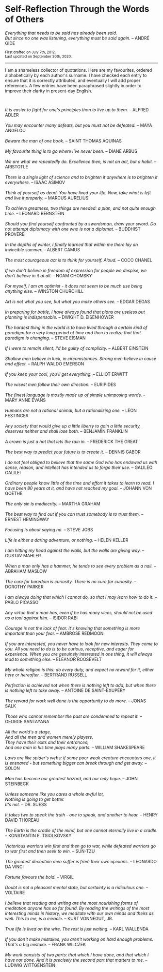 
# Self-Reflection Through the Words of Others

*Everything that needs to be said has already been said.\
But since no one was listening, everything must be said again.* &ndash; ANDRÉ GIDE

<sub>First drafted on July 7th, 2012.</sub> \
<sub>Last updated on September 30th, 2020.</sub>

___

I am a shameless collector of quotations. Here are my favourites, ordered alphabetically by each author's surname. I have checked each entry to ensure that it is correctly attributed, and eventually I will add proper references. A few entries have been paraphrased slightly in order to improve their clarity in present-day English.

<br>

*It is easier to fight for one's principles than to live up to them.* &ndash; ALFRED ADLER
\
\
*You may encounter many defeats, but you must not be defeated.*  &ndash; MAYA ANGELOU
\
\
*Beware the man of one book.* &ndash; SAINT THOMAS AQUINAS
\
\
*My favourite thing is to go where I've never been.* &ndash; DIANE ARBUS
\
\
*We are what we repeatedly do. Excellence then, is not an act, but a habit.* &ndash; ARISTOTLE
\
\
*There is a single light of science and to brighten it anywhere is to brighten it everywhere.* &ndash; ISAAC ASIMOV
\
\
*Think of yourself as dead. You have lived your life. Now, take what is left and live it properly.* &ndash; MARCUS AURELIUS
\
\
*To achieve greatness, two things are needed: a plan, and not quite enough time.* &ndash; LEONARD BERNSTEIN
\
\
*Should you find yourself confronted by a swordsman, draw your sword. Do not attempt diplomacy with one who is not a diplomat.* &ndash; BUDDHIST PROVERB
\
\
*In the depths of winter, I finally learned that within me there lay an invincible summer.* &ndash; ALBERT CAMUS
\
\
*The most courageous act is to think for yourself. Aloud.* &ndash; COCO CHANEL
\
\
*If we don't believe in freedom of expression for people we despise, we don't believe in it at all.* &ndash; NOAM CHOMSKY
\
\
*For myself, I am an optimist - it does not seem to be much use being anything else.* &ndash; WINSTON CHURCHILL
\
\
*Art is not what you see, but what you make others see.* &ndash; EDGAR DEGAS
\
\
*In preparing for battle, I have always found that plans are useless but planning is indispensable.* &ndash; DWIGHT D. EISENHOWER
\
\
*The hardest thing in the world is to have lived through a certain kind of paradigm for a very long period of time and then to realize that that paradigm is changing.* &ndash; STEVE EISMAN
\
\
*If I were to remain silent, I'd be guilty of complicity.* &ndash; ALBERT EINSTEIN
\
\
*Shallow men believe in luck, in circumstances. Strong men believe in cause and effect.*  &ndash; RALPH WALDO EMERSON
\
\
*If you keep your cool, you'll get everything.* &ndash; ELLIOT ERWITT
\
\
*The wisest men follow their own direction.* &ndash; EURIPIDES
\
\
*The finest language is mostly made up of simple unimposing words.* &ndash; MARY ANNE EVANS
\
\
*Humans are not a rational animal, but a rationalizing one.* &ndash; LEON FESTINGER
\
\
*Any society that would give up a little liberty to gain a little security, deserves neither and shall lose both.* &ndash;
BENJAMIN FRANKLIN
\
\
*A crown is just a hat that lets the rain in.* &ndash; FREDERICK THE GREAT
\
\
*The best way to predict your future is to create it.* &ndash; DENNIS GABOR
\
\
*I do not feel obliged to believe that the same God who has endowed us with sense, reason, and intellect has
intended us to forgo their use.* &ndash; GALILEO GALILEI
\
\
*Ordinary people know little of the time and effort it takes to learn to read. I have been 80 years at it, and have
not reached my goal.* &ndash; JOHANN VON GOETHE
\
\
*The only sin is mediocrity.* &ndash; MARTHA GRAHAM
\
\
*The best way to find out if you can trust somebody is to trust them.* &ndash; ERNEST HEMINGWAY
\
\
*Focusing is about saying no.* &ndash; STEVE JOBS
\
\
*Life is either a daring adventure, or nothing.* &ndash; HELEN KELLER
\
\
*I am hitting my head against the walls, but the walls are giving way.* &ndash; GUSTAV MAHLER
\
\
*When a man only has a hammer, he tends to see every problem as a nail.* &ndash; ABRAHAM MASLOW
\
\
*The cure for boredom is curiosity. There is no cure for curiosity.* &ndash; DOROTHY PARKER
\
\
*I am always doing that which I cannot do, so that I may learn how to do it.* &ndash; PABLO PICASSO
\
\
*Any virtue that a man has, even if he has many vices, should not be used as a tool against him.* &ndash; ISIDOR RABI
\
\
*Courage is not the lack of fear. It's knowing that something is more important than your fear.* &ndash; AMBROSE REDMOON
\
\
*If you are interested, you never have to look for new interests. They come to you. All you need to do is to be curious, receptive, and eager for experience. When you are genuinely interested in one thing, it will always lead to something else.* &ndash; ELEANOR ROOSEVELT
\
\
*My whole religion is this: do every duty, and expect no reward for it, either here or hereafter.* &ndash; BERTRAND RUSSELL
\
\
*Perfection is achieved not when there is nothing left to add, but when there is nothing left to take away.* &ndash;
ANTOINE DE SAINT-EXUPÉRY
\
\
*The reward for work well done is the opportunity to do more.* &ndash; JONAS SALK
\
\
*Those who cannot remember the past are condemned to repeat it.* &ndash; GEORGE SANTAYANA
\
\
*All the world's a stage,*\
*And all the men and women merely players.*\
*They have their exits and their entrances;*\
*And one man in his time plays many parts.* &ndash; WILLIAM SHAKESPEARE
\
\
*Laws are like spider's webs: if some poor weak creature encounters one, it is ensnared - but something bigger
can break through and get away.* &ndash; SOLON
\
\
*Man has become our greatest hazard, and our only hope.* &ndash; JOHN STEINBECK
\
\
*Unless someone like you cares a whole awful lot,*\
*Nothing is going to get better.*\
*It's not.* &ndash; DR. SUESS
\
\
*It takes two to speak the truth - one to speak, and another to hear.* &ndash; HENRY DAVID THOREAU
\
\
*The Earth is the cradle of the mind, but one cannot eternally live in a cradle.* &ndash; KONSTANTIN E. TSIOLKOVSKY
\
\
*Victorious warriors win first and then go to war, while defeated warriors go to war first and then seek to win.* &ndash;
SUN-TZU
\
\
*The greatest deception men suffer is from their own opinions.* &ndash; LEONARDO DA VINCI
\
\
*Fortune favours the bold.* &ndash; VIRGIL
\
\
*Doubt is not a pleasant mental state, but certainty is a ridiculous one.* &ndash; VOLTAIRE
\
\
*I believe that reading and writing are the most nourishing forms of meditation anyone has so far found. By reading the writings of the most interesting minds in history, we meditate with our own minds and theirs as well. This to me, is a miracle.* &ndash; KURT VONNEGUT, JR.
\
\
*True life is lived on the wire. The rest is just waiting.* &ndash; KARL WALLENDA
\
\
*If you don't make mistakes, you aren't working on hard enough problems. That's a big mistake.* &ndash; FRANK WILCZEK
\
\
*My work consists of two parts: that which I have done, and that which I have not done. And it is precisely the
second part that matters to me.* &ndash; LUDWIG WITTGENSTEIN

